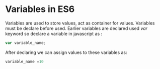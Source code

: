 # Variables in ES6

Variables are used to store values, act as container for values. Variables must be declare before used. Earlier variables are declared used *var* keyword so declare a variable in javascript as :

```js
var variable_name;
```

After declaring we can assign values to these variables as: 

```js
variable_name =10   
